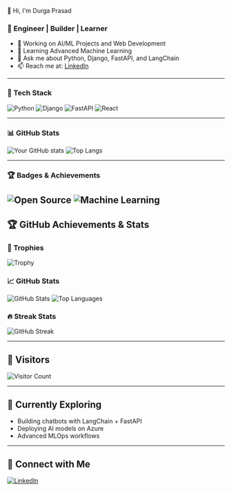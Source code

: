  👋 Hi, I'm Durga Prasad  
### 🚀 Engineer | Builder | Learner  

- 🔭 Working on AI/ML Projects and Web Development  
- 🌱 Learning Advanced Machine Learning  
- 💬 Ask me about Python, Django, FastAPI, and LangChain  
- 📫 Reach me at: [LinkedIn](https://www.linkedin.com/in/durga-p-giri-817470137/)

---

### 🧰 Tech Stack  
![Python](https://img.shields.io/badge/Python-3776AB?style=for-the-badge&logo=python&logoColor=white)
![Django](https://img.shields.io/badge/Django-092E20?style=for-the-badge&logo=django&logoColor=white)
![FastAPI](https://img.shields.io/badge/FastAPI-109989?style=for-the-badge&logo=fastapi&logoColor=white)
![React](https://img.shields.io/badge/React-20232A?style=for-the-badge&logo=react&logoColor=61DAFB)

---

### 📊 GitHub Stats
![Your GitHub stats](https://github-readme-stats.vercel.app/api?username=DurgaPrasadGiri&show_icons=true&theme=radical)
![Top Langs](https://github-readme-stats.vercel.app/api/top-langs/?username=DurgaPrasadGiri&layout=compact&theme=radical)

---

### 🏆 Badges & Achievements
![Open Source](https://img.shields.io/badge/Open--Source-Contributor-blue)
![Machine Learning](https://developers.google.com/profile/badges/playlists/machine-learning-crash-course/production-ml-systems)
---

## 🏆 GitHub Achievements & Stats

### 🏅 Trophies  
![Trophy](https://github-profile-trophy.vercel.app/?username=DurgaPrasadGiri&theme=onedark&margin-w=10&margin-h=10)

### 📈 GitHub Stats  
![GitHub Stats](https://github-readme-stats.vercel.app/api?username=DurgaPrasadGiri&show_icons=true&theme=radical)
![Top Languages](https://github-readme-stats.vercel.app/api/top-langs/?username=DurgaPrasadGiri&layout=compact&theme=radical)

### 🔥 Streak Stats  
![GitHub Streak](https://github-readme-streak-stats.herokuapp.com/?user=DurgaPrasadGiri&theme=radical)

---

## 👀 Visitors  
![Visitor Count](https://komarev.com/ghpvc/?username=DurgaPrasadGiri&label=Profile%20Views&color=blue&style=flat)

---

## 🧠 Currently Exploring  
- Building chatbots with LangChain + FastAPI  
- Deploying AI models on Azure  
- Advanced MLOps workflows  

---

## 🤝 Connect with Me  
[![LinkedIn](https://img.shields.io/badge/LinkedIn-0077B5?style=for-the-badge&logo=linkedin&logoColor=white)](https://www.linkedin.com/in/durga-p-giri-817470137/)
